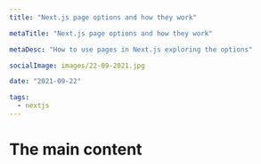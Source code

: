 ```yaml
---
title: "Next.js page options and how they work"

metaTitle: "Next.js page options and how they work"

metaDesc: "How to use pages in Next.js exploring the options"

socialImage: images/22-09-2021.jpg

date: "2021-09-22"

tags:
  - nextjs
---
```


# The main content
